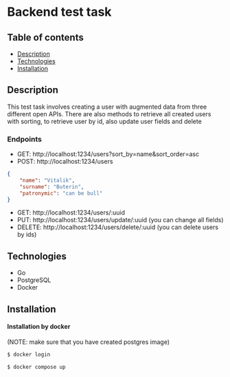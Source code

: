 # Backend test task

## Table of contents

- [Description](#description)
- [Technologies](#technologies)
- [Installation](#installation)


## Description
This test task involves creating a user with augmented data from three different open APIs. There are also methods to retrieve all created users with sorting, to retrieve user by id, also update user fields and delete

### Endpoints
- GET: http://localhost:1234/users?sort_by=name&sort_order=asc
- POST: http://localhost:1234/users
```json
{
    "name": "Vitalik",
    "surname": "Buterin",
    "patronymic": "can be bull"
}
```
- GET: http://localhost:1234/users/:uuid
- PUT: http://localhost:1234/users/update/:uuid (you can change all fields)
- DELETE: http://localhost:1234/users/delete/:uuid (you can delete users by ids)

## Technologies
- Go
- PostgreSQL
- Docker

## Installation
#### Installation by docker

(NOTE: make sure that you have created postgres image)

```bash
$ docker login

$ docker compose up
```
